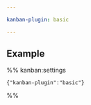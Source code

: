 ```yaml
---

kanban-plugin: basic

---
```


## Example





%% kanban:settings
```
{"kanban-plugin":"basic"}
```
%%